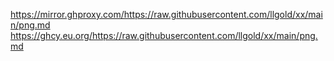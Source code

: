 https://mirror.ghproxy.com/https://raw.githubusercontent.com/llgold/xx/main/png.md
https://ghcy.eu.org/https://raw.githubusercontent.com/llgold/xx/main/png.md